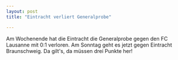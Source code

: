 ```yaml
---
layout: post
title: "Eintracht verliert Generalprobe"

---
```


Am Wochenende hat die Eintracht die Generalprobe gegen den FC Lausanne mit 0:1 verloren. Am Sonntag geht es jetzt gegen Eintracht Braunschweig. Da gilt's, da müssen drei Punkte her!


